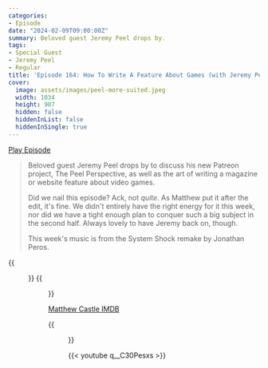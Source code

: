 ```yaml
---
categories:
- Episode
date: "2024-02-09T09:00:00Z"
summary: Beloved guest Jeremy Peel drops by.
tags:
- Special Guest
- Jeremy Peel
- Regular
title: 'Episode 164: How To Write A Feature About Games (with Jeremy Peel)'
cover: 
  image: assets/images/peel-more-suited.jpeg
  width: 1034
  height: 907
  hidden: false
  hiddenInList: false
  hiddenInSingle: true
---
```


[Play Episode](https://www.patreon.com/posts/episode-164-how-98122832)
> Beloved guest Jeremy Peel drops by to discuss his new Patreon project, The Peel Perspective, as well as the art of writing a magazine or website feature about video games. 
>
> Did we nail this episode? Ack, not *quite*. As Matthew put it after the edit, it's fine. We didn't entirely have the right energy for it this week, nor did we have a tight enough plan to conquer such a big subject in the second half. Always lovely to have Jeremy back on, though. 
>
> This week's music is from the System Shock remake by Jonathan Peros. 

{{<figure 
    src="/assets/images/edge-395.jpeg" 
    caption="Edge 395, featuring Jeremy's cover world premiere. Image Credit: GGABronco" 
    alt="Edge 395">}}
{{<figure 
    src="/assets/images/peel-more-suited.jpeg" 
    caption="Image Credit: cboy77" 
    alt="Peel More Suited">}}

[Matthew Castle IMDB](https://www.imdb.com/name/nm7640062/)

{{<figure 
    src="/assets/images/kiefer-matthew.png" 
    alt="Kiefer & Matthew, together at last" >}}

{{< youtube q__C30Pesxs >}}
